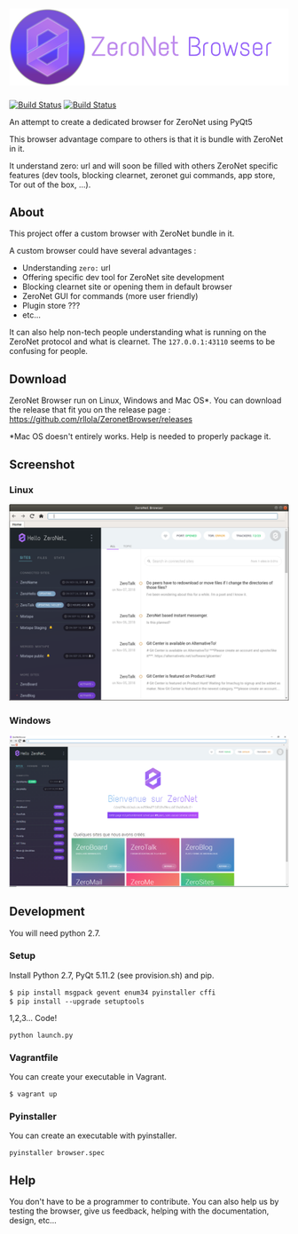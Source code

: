 # <img src="logotype.png" alt="ZeroNet Browser" title="ZeroNet Browser"/>

[![Build Status](https://travis-ci.org/rllola/ZeronetBrowser.svg?branch=master)](https://travis-ci.org/rllola/ZeronetBrowser)
[![Build Status](https://ci.appveyor.com/api/projects/status/github/rllola/ZeronetBrowser?branch=master&svg=true)](https://ci.appveyor.com/project/rllola/zeronetbrowser/)

An attempt to create a dedicated browser for ZeroNet using PyQt5

This browser advantage compare to others is that it is bundle with ZeroNet in it.

It understand zero: url and will soon be filled with others ZeroNet specific features (dev tools, blocking clearnet, zeronet gui commands, app store, Tor out of the box, ...).

## About

This project offer a custom browser with ZeroNet bundle in it.

A custom browser could have several advantages :
- Understanding `zero:` url
- Offering specific dev tool for ZeroNet site development
- Blocking clearnet site or opening them in default browser
- ZeroNet GUI for commands (more user friendly)
- Plugin store ???
- etc...

It can also help non-tech people understanding what is running on the ZeroNet protocol and what is clearnet. The `127.0.0.1:43110` seems to be confusing for people.

## Download

ZeroNet Browser run on Linux, Windows and Mac OS*. You can download the release that fit you on the release page : https://github.com/rllola/ZeronetBrowser/releases

*Mac OS doesn't entirely works. Help is needed to properly package it.

## Screenshot

### Linux

![Linux](./screenshot/Linux.png)

### Windows

![Windos](./screenshot/Windows.PNG)

## Development

You will need python 2.7.

### Setup

Install Python 2.7, PyQt 5.11.2 (see provision.sh) and pip.

```
$ pip install msgpack gevent enum34 pyinstaller cffi
$ pip install --upgrade setuptools
```

1,2,3... Code!

```
python launch.py
```

### Vagrantfile

You can create your executable in Vagrant.
```
$ vagrant up
```

### Pyinstaller

You can create an executable with pyinstaller.
```
pyinstaller browser.spec
```

## Help

You don't have to be a programmer to contribute. You can also help us by testing the browser, give us feedback, helping with the documentation, design, etc...
